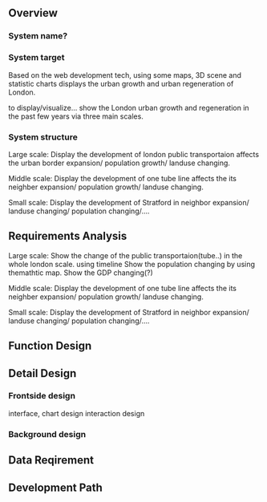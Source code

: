 ## Overview
### System name?

### System target
Based on the web development tech, using some maps, 3D scene and statistic charts displays the urban growth and urban regeneration of London. 

to display/visualize...
show the London urban growth and regeneration in the past few years via three main scales.
### System structure
Large scale: 
Display the development of london public transportaion affects the urban border expansion/ population growth/ landuse changing.

Middle scale: 
Display the development of one tube line affects the its neighber expansion/ population growth/ landuse changing. 


Small scale:
Display the development of Stratford in neighbor expansion/ landuse changing/ population changing/....

## Requirements Analysis

Large scale: 
Show the change of the public transportaion(tube..) in the whole london scale. using timeline
Show the population changing by using themathtic map. 
Show the GDP changing(?)


Middle scale: 
Display the development of one tube line affects the its neighber expansion/ population growth/ landuse changing. 


Small scale:
Display the development of Stratford in neighbor expansion/ landuse changing/ population changing/....




## Function Design

## Detail Design
### Frontside design
interface, chart design
interaction design
### Background design

## Data Reqirement
## Development Path
